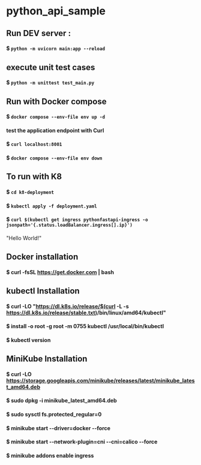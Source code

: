 # python_api_sample

## Run DEV server : 
#### $ `python -m uvicorn main:app --reload`
## execute unit test cases
#### $ `python -m unittest test_main.py` 

## Run with Docker compose
####  $ `docker compose --env-file env up -d`
#### test the application endpoint with Curl
####  $ `curl localhost:8001`
####  $ `docker compose --env-file env down`


## To run with K8
#### $ `cd k8-deployment`

#### $ `kubectl apply -f deployment.yaml`

#### \$ `curl $(kubectl get ingress pythonfastapi-ingress -o jsonpath='{.status.loadBalancer.ingress[].ip}')`
"Hello World!"


## Docker installation
#### $ curl -fsSL https://get.docker.com | bash

##  kubectl Installation
#### \$ curl -LO "https://dl.k8s.io/release/$(curl -L -s https://dl.k8s.io/release/stable.txt)/bin/linux/amd64/kubectl"
#### $ install -o root -g root -m 0755 kubectl /usr/local/bin/kubectl
#### $ kubectl version

## MiniKube Installation
#### $ curl -LO https://storage.googleapis.com/minikube/releases/latest/minikube_latest_amd64.deb
#### $ sudo dpkg -i minikube_latest_amd64.deb
#### $ sudo sysctl fs.protected_regular=0
#### $ minikube start --driver=docker --force
#### $ minikube start --network-plugin=cni --cni=calico --force
#### $ minikube addons enable ingress
